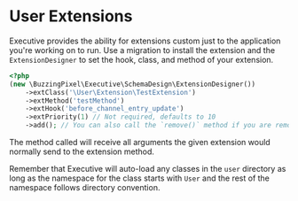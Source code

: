 # User Extensions

Executive provides the ability for extensions custom just to the application you're working on to run. Use a migration to install the extension and the `ExtensionDesigner` to set the hook, class, and method of your extension.

```php
<?php
(new \BuzzingPixel\Executive\SchemaDesign\ExtensionDesigner())
    ->extClass('\User\Extension\TestExtension')
    ->extMethod('testMethod')
    ->extHook('before_channel_entry_update')
    ->extPriority(1) // Not required, defaults to 10
    ->add(); // You can also call the `remove()` method if you are removing an extension.
```

The method called will receive all arguments the given extension would normally send to the extension method.

Remember that Executive will auto-load any classes in the `user` directory as long as the namespace for the class starts with `User` and the rest of the namespace follows directory convention.
